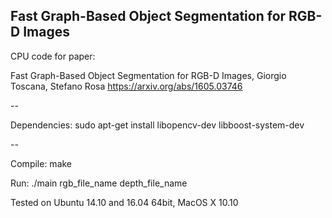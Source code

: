 ## Fast Graph-Based Object Segmentation for RGB-D Images

CPU code for paper:

Fast Graph-Based Object Segmentation for RGB-D Images, Giorgio Toscana, Stefano Rosa
https://arxiv.org/abs/1605.03746

-- 

Dependencies:
sudo apt-get install libopencv-dev libboost-system-dev

--

Compile: make

Run: ./main rgb_file_name depth_file_name

Tested on Ubuntu 14.10 and 16.04 64bit, MacOS X 10.10




